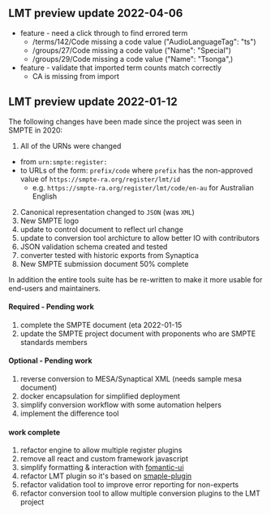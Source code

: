 ## LMT preview update 2022-04-06

* feature - need a click through to find errored term
  * /terms/142/Code missing a code value ("AudioLanguageTag": "ts")
  * /groups/27/Code missing a code value ("Name": "Special")
  * /groups/29/Code missing a code value ("Name": "Tsonga",)
* feature - validate that imported term counts match correctly
  * CA is missing from import

## LMT preview update 2022-01-12

The following changes have been made since the project was seen in SMPTE in 2020:

1. All of the URNs were changed
  * from `urn:smpte:register:`
  * to URLs of the form: `prefix/code` where `prefix` has the non-approved value of `https://smpte-ra.org/register/lmt/id`
    * e.g.  `https://smpte-ra.org/register/lmt/code/en-au` for Australian English
2. Canonical representation changed to `JSON` (was `XML`)
3. New SMPTE logo
4. update to control document to reflect url change
5. update to conversion tool archicture to allow better IO with contributors
6. JSON validation schema created and tested
7. converter tested with historic exports from Synaptica
8. New SMPTE submission  document 50% complete

In addition the entire tools suite has be re-written to make it more usable for end-users and maintainers.

#### Required - Pending work

1. complete the SMPTE document (eta 2022-01-15
2. update the SMPTE project document with proponents who are SMPTE standards members

#### Optional -  Pending work

1. reverse conversion to MESA/Synaptical XML (needs sample mesa document)
2. docker encapsulation for simplified deployment
3. simplify conversion workflow with some automation helpers
4. implement the difference tool

#### work complete

1. refactor engine to allow multiple register plugins
2. remove all react and custom framework javascript
3. simplify formatting & interaction with [fomantic-ui](https://fomantic-ui.com)
4. refactor LMT plugin so it's based on [smaple-plugin](https://github.com/mrmxf/smpte-ra-tool-simple-registers/tree/master/registers/sample-register)
5. refactor validation tool to improve error reporting for non-experts
6. refactor conversion tool to allow multiple conversion plugins to the LMT project
